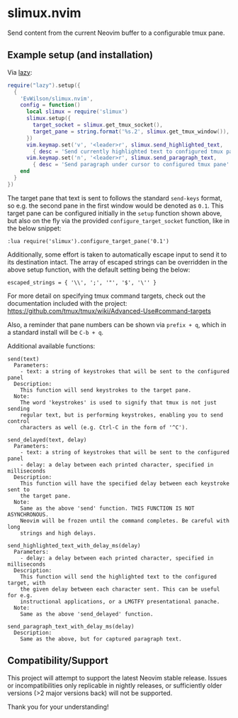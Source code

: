 # slimux.nvim

Send content from the current Neovim buffer to a configurable tmux pane.

## Example setup (and installation)
Via [lazy](https://github.com/folke/lazy.nvim):
```lua
require("lazy").setup({
  {
    'EvWilson/slimux.nvim',
    config = function()
      local slimux = require('slimux')
      slimux.setup({
        target_socket = slimux.get_tmux_socket(),
        target_pane = string.format('%s.2', slimux.get_tmux_window()),
      })
      vim.keymap.set('v', '<leader>r', slimux.send_highlighted_text,
        { desc = 'Send currently highlighted text to configured tmux pane' })
      vim.keymap.set('n', '<leader>r', slimux.send_paragraph_text,
        { desc = 'Send paragraph under cursor to configured tmux pane' })
    end
  }
})
```

The target pane that text is sent to follows the standard `send-keys` format, so e.g. the second pane in the first window would be denoted as `0.1`. This target pane can be configured initially in the `setup` function shown above, but also on the fly via the provided `configure_target_socket` function, like in the below snippet:
```
:lua require('slimux').configure_target_pane('0.1')
```

Additionally, some effort is taken to automatically escape input to send it to its destination intact. The array of escaped strings can be overridden in the above setup function, with the default setting being the below:
```
escaped_strings = { '\\', ';', '"', '$', '\'' }
```

For more detail on specifying tmux command targets, check out the documentation included with the project: https://github.com/tmux/tmux/wiki/Advanced-Use#command-targets

Also, a reminder that pane numbers can be shown via `prefix + q`, which in a standard install will be `C-b + q`.

Additional available functions:
```
send(text)
  Parameters:
    - text: a string of keystrokes that will be sent to the configured panel
  Description:
    This function will send keystrokes to the target pane.
  Note:
    The word 'keystrokes' is used to signify that tmux is not just sending
    regular text, but is performing keystrokes, enabling you to send control
    characters as well (e.g. Ctrl-C in the form of '^C').

send_delayed(text, delay)
  Parameters:
    - text: a string of keystrokes that will be sent to the configured panel
    - delay: a delay between each printed character, specified in milliseconds
  Description:
    This function will have the specified delay between each keystroke sent to
    the target pane.
  Note:
    Same as the above 'send' function. THIS FUNCTION IS NOT ASYNCHRONOUS.
    Neovim will be frozen until the command completes. Be careful with long
    strings and high delays.

send_highlighted_text_with_delay_ms(delay)
  Parameters:
    - delay: a delay between each printed character, specified in milliseconds
  Description:
    This function will send the highlighted text to the configured target, with
    the given delay between each character sent. This can be useful for e.g.
    instructional applications, or a LMGTFY presentational panache.
  Note:
    Same as the above 'send_delayed' function.

send_paragraph_text_with_delay_ms(delay)
  Description:
    Same as the above, but for captured paragraph text.
```

## Compatibility/Support

This project will attempt to support the latest Neovim stable release. Issues or incompatibilities only replicable
in nightly releases, or sufficiently older versions (>2 major versions back) will not be supported.

Thank you for your understanding!
